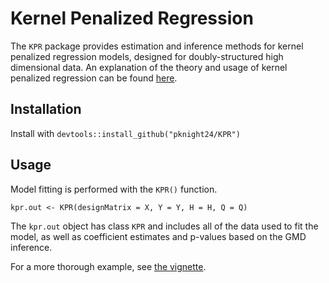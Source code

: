 # Kernel Penalized Regression

The `KPR` package provides estimation and inference methods for kernel
penalized regression models, designed for doubly-structured high
dimensional data. An explanation of the theory and usage of kernel
penalized regression can be found [here](https://projecteuclid.org/euclid.aoas/1520564483).

## Installation

Install with `devtools::install_github("pknight24/KPR")`

## Usage

Model fitting is performed with the `KPR()` function.

```{r}
kpr.out <- KPR(designMatrix = X, Y = Y, H = H, Q = Q)
```

The `kpr.out` object has class `KPR` and includes all of the data used to
fit the model, as well as coefficient estimates and p-values based on the GMD inference.

For a more thorough example, see [the vignette](https://pknight24.github.io/KPR).
